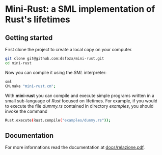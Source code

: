 # Mini-Rust: a SML implementation of Rust's lifetimes

## Getting started

First clone the project to create a local copy on your computer.

```sh
git clone git@github.com:dsfoza/mini-rust.git
cd mini-rust
```

Now you can compile it using the *SML* interpreter:

```sh
sml
CM.make "mini-rust.cm";
```

With **mini-rust** you can compile and execute simple programs written in a small sub-language of *Rust* focused on lifetimes.
For example, if you would to execute the file *dummy.rs* contained in directory *examples*, you should invoke the command

```sh
Rust.execute(Rust.compile("examples/dummy.rs"));
```

## Documentation
For more informations read the documentation at [docs/relazione.pdf](https://github.com/dsforza96/mini-rust/blob/master/docs/relazione.pdf).
